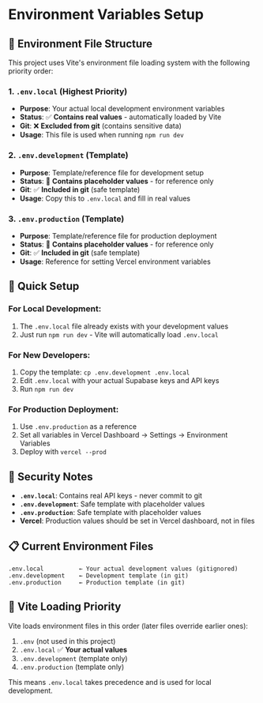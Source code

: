# Environment Variables Setup

## 📁 Environment File Structure

This project uses Vite's environment file loading system with the following priority order:

### 1. `.env.local` (Highest Priority)
- **Purpose**: Your actual local development environment variables
- **Status**: ✅ **Contains real values** - automatically loaded by Vite
- **Git**: ❌ **Excluded from git** (contains sensitive data)
- **Usage**: This file is used when running `npm run dev`

### 2. `.env.development` (Template)
- **Purpose**: Template/reference file for development setup
- **Status**: 📝 **Contains placeholder values** - for reference only
- **Git**: ✅ **Included in git** (safe template)
- **Usage**: Copy this to `.env.local` and fill in real values

### 3. `.env.production` (Template)
- **Purpose**: Template/reference file for production deployment
- **Status**: 📝 **Contains placeholder values** - for reference only
- **Git**: ✅ **Included in git** (safe template)
- **Usage**: Reference for setting Vercel environment variables

## 🚀 Quick Setup

### For Local Development:
1. The `.env.local` file already exists with your development values
2. Just run `npm run dev` - Vite will automatically load `.env.local`

### For New Developers:
1. Copy the template: `cp .env.development .env.local`
2. Edit `.env.local` with your actual Supabase keys and API keys
3. Run `npm run dev`

### For Production Deployment:
1. Use `.env.production` as a reference
2. Set all variables in Vercel Dashboard → Settings → Environment Variables
3. Deploy with `vercel --prod`

## 🔐 Security Notes

- **`.env.local`**: Contains real API keys - never commit to git
- **`.env.development`**: Safe template with placeholder values
- **`.env.production`**: Safe template with placeholder values
- **Vercel**: Production values should be set in Vercel dashboard, not in files

## 📋 Current Environment Files

```
.env.local          ← Your actual development values (gitignored)
.env.development    ← Development template (in git)
.env.production     ← Production template (in git)
```

## 🎯 Vite Loading Priority

Vite loads environment files in this order (later files override earlier ones):
1. `.env` (not used in this project)
2. `.env.local` ✅ **Your actual values**
3. `.env.development` (template only)
4. `.env.production` (template only)

This means `.env.local` takes precedence and is used for local development.
